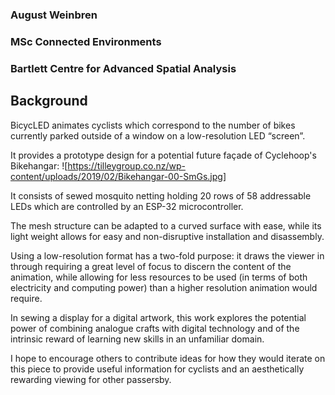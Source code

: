 ### August Weinbren
### MSc Connected Environments
### Bartlett Centre for Advanced Spatial Analysis

## Background

BicycLED animates cyclists which correspond to the number of bikes currently parked outside of a window on a low-resolution LED “screen”.

It provides a prototype design for a potential future façade of Cyclehoop's Bikehangar:
![https://tilleygroup.co.nz/wp-content/uploads/2019/02/Bikehangar-00-SmGs.jpg]

It consists of sewed mosquito netting holding
20 rows of 58 addressable LEDs which are 
controlled by an ESP-32 microcontroller.

The mesh structure can be adapted to a curved surface with ease, while its light weight allows for easy and non-disruptive installation and disassembly.

Using a low-resolution format has a two-fold purpose: it draws the viewer in through requiring a great level of focus to discern the content of the animation, while allowing for less resources to be used (in terms of both electricity and computing power) than a higher resolution animation would require.

In sewing a display for a digital artwork, this work explores the potential power of combining analogue crafts with digital technology and of the intrinsic reward of learning new skills in an unfamiliar domain.

I hope to encourage others to contribute ideas for how they would iterate on this piece to provide useful information for cyclists and an aesthetically rewarding viewing for other passersby.

